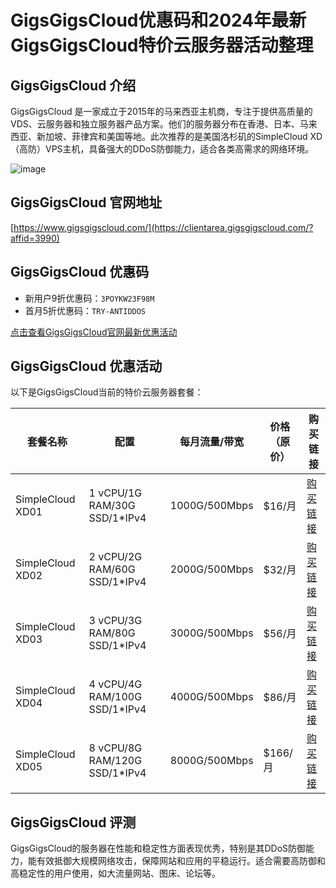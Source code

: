 # GigsGigsCloud优惠码和2024年最新GigsGigsCloud特价云服务器活动整理

## GigsGigsCloud 介绍
GigsGigsCloud 是一家成立于2015年的马来西亚主机商，专注于提供高质量的VDS、云服务器和独立服务器产品方案。他们的服务器分布在香港、日本、马来西亚、新加坡、菲律宾和美国等地。此次推荐的是美国洛杉矶的SimpleCloud XD（高防）VPS主机，具备强大的DDoS防御能力，适合各类高需求的网络环境。

![image](https://github.com/rajpuyas/GigsGigsCloud/assets/167756811/87950e04-3666-47e1-bb04-da684dcc55d1)

## GigsGigsCloud 官网地址
[https://www.gigsgigscloud.com/](https://clientarea.gigsgigscloud.com/?affid=3990)

## GigsGigsCloud 优惠码
- 新用户9折优惠码：`3POYKW23F98M`
- 首月5折优惠码：`TRY-ANTIDDOS`

[点击查看GigsGigsCloud官网最新优惠活动](https://clientarea.gigsgigscloud.com/?affid=3990)

## GigsGigsCloud 优惠活动

以下是GigsGigsCloud当前的特价云服务器套餐：

| 套餐名称            | 配置                             | 每月流量/带宽      | 价格（原价）  | 购买链接                                       |
|-------------------|----------------------------------|------------------|------------|---------------------------------------------|
| SimpleCloud XD01  | 1 vCPU/1G RAM/30G SSD/1*IPv4    | 1000G/500Mbps    | $16/月     | [购买链接](https://clientarea.gigsgigscloud.com/?cmd=cart&action=add&id=354&affid=3990) |
| SimpleCloud XD02  | 2 vCPU/2G RAM/60G SSD/1*IPv4    | 2000G/500Mbps    | $32/月     | [购买链接](https://clientarea.gigsgigscloud.com/?cmd=cart&action=add&id=355&affid=3990) |
| SimpleCloud XD03  | 3 vCPU/3G RAM/80G SSD/1*IPv4    | 3000G/500Mbps    | $56/月     | [购买链接](https://clientarea.gigsgigscloud.com/?cmd=cart&action=add&id=407&affid=3990) |
| SimpleCloud XD04  | 4 vCPU/4G RAM/100G SSD/1*IPv4   | 4000G/500Mbps    | $86/月     | [购买链接](https://clientarea.gigsgigscloud.com/?cmd=cart&action=add&id=408&affid=3990) |
| SimpleCloud XD05  | 8 vCPU/8G RAM/120G SSD/1*IPv4   | 8000G/500Mbps    | $166/月    | [购买链接](https://clientarea.gigsgigscloud.com/?cmd=cart&action=add&id=409&affid=3990) |

## GigsGigsCloud 评测
GigsGigsCloud的服务器在性能和稳定性方面表现优秀，特别是其DDoS防御能力，能有效抵御大规模网络攻击，保障网站和应用的平稳运行。适合需要高防御和高稳定性的用户使用，如大流量网站、图床、论坛等。

